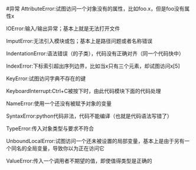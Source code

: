 #异常
AttributeError:试图访问一个对象没有的属性，比如foo.x，但是foo没有属性x

IOError:输入/输出异常；基本上就是无法打开文件

ImputError:无法引入模块或包；基本上是路径问题或者名称错误

IndentationError:语法错误（的子类），代码没有正确对齐（同一个代码快中）

IndexError:下标索引超出序列边界，比如当x只有三个元素，却试图访问x[5]

KeyError:试图访问字典不存在的键

KeyboardInterrupt:Ctrl+C被按下时，由此代码模块下面的代码处理

NameError:使用一个还没有被赋予对象的变量

SyntaxError:python代码非法，代码不能编译（也就是代码语法写错了）

TypeError:传入对象类型与要求不符合

UnboundLocalError:试图访问一个还未被设置的局部变量，基本上是由于另有一个同名的全局变量，导致你以为正在访问它

ValueError:传入一个调用者不期望的值，即使值得类型是正确的